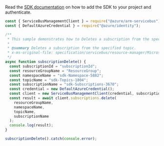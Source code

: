 Read the [SDK documentation](https://github.com/Azure/azure-sdk-for-js/blob/%40azure%2Farm-servicebus_6.0.0/sdk/servicebus/arm-servicebus/README.md) on how to add the SDK to your project and authenticate.

```javascript
const { ServiceBusManagementClient } = require("@azure/arm-servicebus");
const { DefaultAzureCredential } = require("@azure/identity");

/**
 * This sample demonstrates how to Deletes a subscription from the specified topic.
 *
 * @summary Deletes a subscription from the specified topic.
 * x-ms-original-file: specification/servicebus/resource-manager/Microsoft.ServiceBus/stable/2021-11-01/examples/Subscriptions/SBSubscriptionDelete.json
 */
async function subscriptionDelete() {
  const subscriptionId = "subscriptionId";
  const resourceGroupName = "ResourceGroup";
  const namespaceName = "sdk-Namespace-5882";
  const topicName = "sdk-Topics-1804";
  const subscriptionName = "sdk-Subscriptions-3670";
  const credential = new DefaultAzureCredential();
  const client = new ServiceBusManagementClient(credential, subscriptionId);
  const result = await client.subscriptions.delete(
    resourceGroupName,
    namespaceName,
    topicName,
    subscriptionName
  );
  console.log(result);
}

subscriptionDelete().catch(console.error);
```
